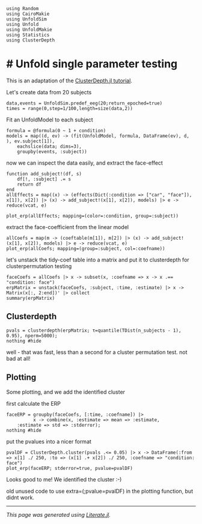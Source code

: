 ````@example eeg-multichannel
using Random
using CairoMakie
using UnfoldSim
using Unfold
using UnfoldMakie
using Statistics
using ClusterDepth
````

# # Unfold single parameter testing

This is an adaptation of the [ClusterDepth.jl tutorial](https://www.s-ccs.de/ClusterDepth.jl/dev/tutorials/eeg-multichannel/).

Let's create data from 20 subjects
````@example eeg-multichannel
data,events = UnfoldSim.predef_eeg(20;return_epoched=true)
times = range(0,step=1/100,length=size(data,2))
````
Fit an UnfoldModel to each subject
````@example eeg
formula = @formula(0 ~ 1 + condition)
models = map((d, ev) -> (fit(UnfoldModel, formula, DataFrame(ev), d, ), ev.subject[1]),
    eachslice(data; dims=3),
    groupby(events, :subject))
````

now we can inspect the data easily, and extract the face-effect

````@example eeg
function add_subject!(df, s)
    df[!, :subject] .= s
    return df
end
allEffects = map((x) -> (effects(Dict(:condition => ["car", "face"]), x[1]), x[2]) |> (x) -> add_subject!(x[1], x[2]), models) |> e -> reduce(vcat, e)

plot_erp(allEffects; mapping=(color=:condition, group=:subject))
````

extract the face-coefficient from the linear model

````@example eeg
allCoefs = map(m -> (coeftable(m[1]), m[2]) |> (x) -> add_subject!(x[1], x[2]), models) |> e -> reduce(vcat, e)
plot_erp(allCoefs; mapping=(group=:subject, col=:coefname))
````

let's unstack the tidy-coef table into a matrix and put it to clusterdepth for clusterpermutation testing

````@example eeg
faceCoefs = allCoefs |> x -> subset(x, :coefname => x -> x .== "condition: face")
erpMatrix = unstack(faceCoefs, :subject, :time, :estimate) |> x -> Matrix(x[:, 2:end])' |> collect
summary(erpMatrix)
````

## Clusterdepth

````@example eeg
pvals = clusterdepth(erpMatrix; τ=quantile(TDist(n_subjects - 1), 0.95), nperm=5000);
nothing #hide
````

well - that was fast, less than a second for a cluster permutation test. not bad at all!

## Plotting
Some plotting, and we add the identified cluster

first calculate the ERP

````@example eeg
faceERP = groupby(faceCoefs, [:time, :coefname]) |>
          x -> combine(x, :estimate => mean => :estimate,
    :estimate => std => :stderror);
nothing #hide
````

put the pvalues into a nicer format

````@example eeg
pvalDF = ClusterDepth.cluster(pvals .<= 0.05) |> x -> DataFrame(:from => x[1] ./ 250, :to => (x[1] .+ x[2]) ./ 250, :coefname => "condition: face")
plot_erp(faceERP; stderror=true, pvalue=pvalDF)
````

Looks good to me! We identified the cluster :-)

old unused code to use extra=(;pvalue=pvalDF) in the plotting function, but didnt work.

---

*This page was generated using [Literate.jl](https://github.com/fredrikekre/Literate.jl).*


